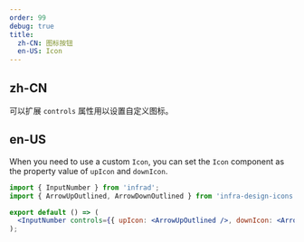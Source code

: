 ```yaml
---
order: 99
debug: true
title:
  zh-CN: 图标按钮
  en-US: Icon
---
```


## zh-CN

可以扩展 `controls` 属性用以设置自定义图标。

## en-US

When you need to use a custom `Icon`, you can set the `Icon` component as the property value of `upIcon` and `downIcon`.

```jsx
import { InputNumber } from 'infrad';
import { ArrowUpOutlined, ArrowDownOutlined } from 'infra-design-icons';

export default () => (
  <InputNumber controls={{ upIcon: <ArrowUpOutlined />, downIcon: <ArrowDownOutlined /> }} />
);
```
